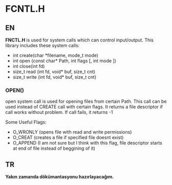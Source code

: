 # FCNTL.H

## EN
**FNCTL.H** is used for system calls which can control input/output. This library includes these system calls:

- int create(char *filename, mode_t mode)
- int open (const char* Path, int flags [, int mode ])
- int close(int fd)
- size_t read (int fd, void* buf, size_t cnt)
- size_t write (int fd, void* buf, size_t cnt)

### OPEN()
open system call is used for opening files from certain Path. This call can be used instead of CREATE call with certain flags. It returns a file descriptor if call works without problem. If call fails, it returns -1

Some Useful Flags:
- O_WRONLY (opens file with read and write permissions)
- O_CREAT (creates a file if specified file doesnt exist)
- O_APPEND (I am not sure but I think with this flag, file descriptor starts at end of file instead of beggining of it)

## TR
**Yakın zamanda dökümantasyonu hazırlayacağım.**
